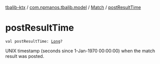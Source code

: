 [tbalib-ktx](../../index.md) / [com.npmanos.tbalib.model](../index.md) / [Match](index.md) / [postResultTime](./post-result-time.md)

# postResultTime

`val postResultTime: `[`Long`](https://kotlinlang.org/api/latest/jvm/stdlib/kotlin/-long/index.html)`?`

UNIX timestamp (seconds since 1-Jan-1970 00:00:00) when the match result was posted.

